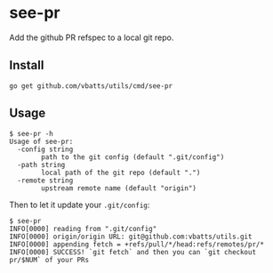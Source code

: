 # see-pr

Add the github PR refspec to a local git repo.

## Install

	go get github.com/vbatts/utils/cmd/see-pr

## Usage

	$ see-pr -h
	Usage of see-pr:
	  -config string
	        path to the git config (default ".git/config")
	  -path string
	        local path of the git repo (default ".")
	  -remote string
	        upstream remote name (default "origin")

Then to let it update your `.git/config`:

	$ see-pr
	INFO[0000] reading from ".git/config"                   
	INFO[0000] origin/origin URL: git@github.com:vbatts/utils.git 
	INFO[0000] appending fetch = +refs/pull/*/head:refs/remotes/pr/* 
	INFO[0000] SUCCESS! `git fetch` and then you can `git checkout pr/$NUM` of your PRs 

